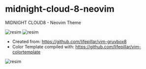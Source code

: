 # midnight-cloud-8-neovim

MIDNIGHT CLOUD8 - Neovim Theme

![resim](https://user-images.githubusercontent.com/16112212/201318195-1cd74b33-aed7-4d16-8501-95708865e962.png)
![resim](https://user-images.githubusercontent.com/16112212/201318170-bb81b35a-003a-47d2-8136-458694f4f446.png)



* Created from: https://github.com/lifepillar/vim-gruvbox8
* Color Template compiled with: https://github.com/lifepillar/vim-colortemplate

![resim](https://user-images.githubusercontent.com/16112212/201317342-7cfe392c-4137-4300-a914-3d0e7cdb8f51.png)



